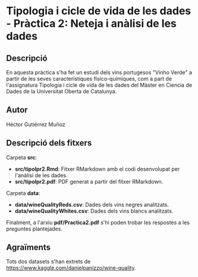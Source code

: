 # Tipologia i cicle de vida de les dades - Pràctica 2: Neteja i anàlisi de les dades 

## Descripció

En aquesta pràctica s'ha fet un estudi dels vins portugesos "Vinho Verde" a partir de les seves característiques físico-químiques, com a part de l'assignatura Tipologia i cicle de vida de les dades del Màster en Ciencia de Dades de la Universitat Oberta de Catalunya.

## Autor

Héctor Gutiérrez Muñoz

## Descripció dels fitxers

Carpeta **src**:

* **src/tipolpr2.Rmd**: Fitxer RMarkdown amb el codi desenvolupat per l'anàlisi de les dades.
* **src/tipolpr2.pdf**: PDF generat a partir del fitxer RMarkdown.

Carpeta **data**:

* **data/wineQualityReds.csv**: Dades dels vins negres analitzats.
* **data/wineQualityWhites.csv**: Dades dels vins blancs analitzats.

Finalment, a l'arxiu **pdf/Practica2.pdf** s'hi poden trobar les respostes a les preguntes plantejades.

## Agraïments

Tots dos datasets s'han extrets de https://www.kaggle.com/danielpanizzo/wine-quality. 
